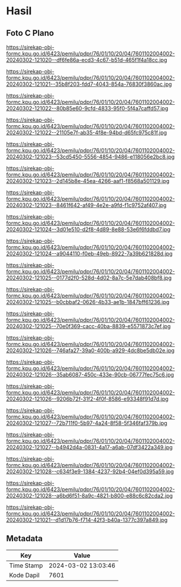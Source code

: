 # Hasil

## Foto C Plano

https://sirekap-obj-formc.kpu.go.id/6423/pemilu/pdpr/76/01/10/20/04/7601102004002-20240302-121020--df6fe86a-ecd3-4c67-b51d-465f1f4a18cc.jpg

https://sirekap-obj-formc.kpu.go.id/6423/pemilu/pdpr/76/01/10/20/04/7601102004002-20240302-121021--35b8f203-fdd7-4043-854a-76830f3860ac.jpg

https://sirekap-obj-formc.kpu.go.id/6423/pemilu/pdpr/76/01/10/20/04/7601102004002-20240302-121022--80b85e60-9cfd-4833-95f0-5f4a7caffd57.jpg

https://sirekap-obj-formc.kpu.go.id/6423/pemilu/pdpr/76/01/10/20/04/7601102004002-20240302-121022--21105e7f-ab35-4f8e-94bd-d65fc975c81f.jpg

https://sirekap-obj-formc.kpu.go.id/6423/pemilu/pdpr/76/01/10/20/04/7601102004002-20240302-121023--53cd5450-5556-4854-9486-e118056e2bc8.jpg

https://sirekap-obj-formc.kpu.go.id/6423/pemilu/pdpr/76/01/10/20/04/7601102004002-20240302-121023--2d145b8e-45ea-4266-aaf1-f8568a501129.jpg

https://sirekap-obj-formc.kpu.go.id/6423/pemilu/pdpr/76/01/10/20/04/7601102004002-20240302-121023--8461f642-af49-4e2e-a9fd-f1c9752af407.jpg

https://sirekap-obj-formc.kpu.go.id/6423/pemilu/pdpr/76/01/10/20/04/7601102004002-20240302-121024--3d01e510-d2f8-4d89-8e88-53e6f6fddbd7.jpg

https://sirekap-obj-formc.kpu.go.id/6423/pemilu/pdpr/76/01/10/20/04/7601102004002-20240302-121024--a9044110-f0eb-49eb-8922-7a39b621828d.jpg

https://sirekap-obj-formc.kpu.go.id/6423/pemilu/pdpr/76/01/10/20/04/7601102004002-20240302-121025--0177d2f0-528d-4d02-8a7c-5e7dab408bf8.jpg

https://sirekap-obj-formc.kpu.go.id/6423/pemilu/pdpr/76/01/10/20/04/7601102004002-20240302-121025--b0cbbaf2-0626-4b33-ae1b-1847bff61236.jpg

https://sirekap-obj-formc.kpu.go.id/6423/pemilu/pdpr/76/01/10/20/04/7601102004002-20240302-121025--70e0f369-cacc-40ba-8839-e5571873c7ef.jpg

https://sirekap-obj-formc.kpu.go.id/6423/pemilu/pdpr/76/01/10/20/04/7601102004002-20240302-121026--746afa27-39a0-400b-a929-4dc8be5db02e.jpg

https://sirekap-obj-formc.kpu.go.id/6423/pemilu/pdpr/76/01/10/20/04/7601102004002-20240302-121026--35ab6087-450c-433e-90cb-06777fec75c6.jpg

https://sirekap-obj-formc.kpu.go.id/6423/pemilu/pdpr/76/01/10/20/04/7601102004002-20240302-121026--9206b72f-31f2-4f0f-8586-e93348f91d7d.jpg

https://sirekap-obj-formc.kpu.go.id/6423/pemilu/pdpr/76/01/10/20/04/7601102004002-20240302-121027--72b711f0-5b97-4a24-8f58-5f346faf379b.jpg

https://sirekap-obj-formc.kpu.go.id/6423/pemilu/pdpr/76/01/10/20/04/7601102004002-20240302-121027--b4942d4a-0831-4a17-a6ab-07df3422a349.jpg

https://sirekap-obj-formc.kpu.go.id/6423/pemilu/pdpr/76/01/10/20/04/7601102004002-20240302-121028--c634f3e9-1384-4237-92b4-04ef0d395a59.jpg

https://sirekap-obj-formc.kpu.go.id/6423/pemilu/pdpr/76/01/10/20/04/7601102004002-20240302-121028--a6bd6f51-8a9c-4821-b800-e88c6c82cda2.jpg

https://sirekap-obj-formc.kpu.go.id/6423/pemilu/pdpr/76/01/10/20/04/7601102004002-20240302-121021--d1d17b76-f714-42f3-b40a-1377c397a849.jpg


## Metadata

| Key        | Value               |
| ---------- | ------------------- |
| Time Stamp | 2024-03-02 13:03:46 |
| Kode Dapil | 7601                |



